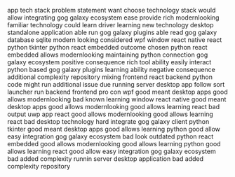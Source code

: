 app tech stack problem statement want choose technology stack would allow integrating gog galaxy ecosystem ease provide rich modernlooking familiar technology could learn driver learning new technology desktop standalone application able run gog galaxy plugins able read gog galaxy database sqlite modern looking considered wpf window react native react python tkinter python react embedded outcome chosen python react embedded allows modernlooking maintaining python connection gog galaxy ecosystem positive consequence rich tool ability easily interact python based gog galaxy plugins learning ability negative consequence additional complexity repository mixing frontend react backend python code might run additional issue due running server desktop app follow sort launcher run backend frontend pro con wpf good meant desktop apps good allows modernlooking bad known learning window react native good meant desktop apps good allows modernlooking good allows learning react bad output uwp app react good allows modernlooking good allows learning react bad desktop technology hard integrate gog galaxy client python tkinter good meant desktop apps good allows learning python good allow easy integration gog galaxy ecosystem bad look outdated python react embedded good allows modernlooking good allows learning python good allows learning react good allow easy integration gog galaxy ecosystem bad added complexity runnin server desktop application bad added complexity repository